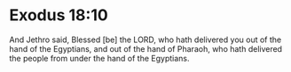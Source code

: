 # Exodus 18:10

And Jethro said, Blessed [be] the LORD, who hath delivered you out of the hand of the Egyptians, and out of the hand of Pharaoh, who hath delivered the people from under the hand of the Egyptians.